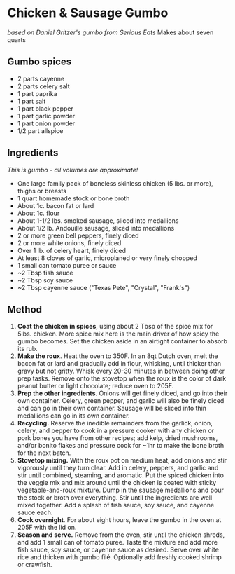 # Chicken & Sausage Gumbo 
_based on Daniel Gritzer's gumbo from Serious Eats_ 
Makes about seven quarts 

## Gumbo spices 
- 2 parts cayenne
- 2 parts celery salt
- 1 part paprika
- 1 part salt
- 1 part black pepper
- 1 part garlic powder
- 1 part onion powder
- 1/2 part allspice

## Ingredients 
_This is gumbo - all volumes are approximate!_

- One large family pack of boneless skinless chicken (5 lbs. or more), thighs or breasts 
- 1 quart homemade stock or bone broth 
- About 1c. bacon fat or lard
- About 1c. flour
- About 1-1/2 lbs. smoked sausage, sliced into medallions 
- About 1/2 lb. Andouille sausage, sliced into medallions
- 2 or more green bell peppers, finely diced 
- 2 or more white onions, finely diced
- Over 1 lb. of celery heart, finely diced
- At least 8 cloves of garlic, microplaned or very finely chopped 
- 1 small can tomato puree or sauce
- ~2 Tbsp fish sauce
- ~2 Tbsp soy sauce
- ~2 Tbsp cayenne sauce ("Texas Pete", "Crystal", "Frank's")  

## Method 

1. **Coat the chicken in spices**, using about 2 Tbsp of the spice mix for 5lbs. chicken. More spice mix here is the main driver of how spicy the gumbo becomes. Set the chicken aside in an airtight container to absorb its rub.
2. **Make the roux**. Heat the oven to 350F. In an 8qt Dutch oven, melt the bacon fat or lard and gradually add in flour, whisking, until thicker than gravy but not gritty. Whisk every 20-30 minutes in between doing other prep tasks. Remove onto the stovetop when the roux is the color of dark peanut butter or light chocolate; reduce oven to 205F.
3. **Prep the other ingredients**. Onions will get finely diced, and go into their own container. Celery, green pepper, and garlic will also be finely diced and can go in their own container. Sausage will be sliced into thin medallions can go in its own container. 
4. **Recycling.** Reserve the inedible remainders from the garlick, onion, celery, and pepper to cook in a pressure cooker with any chicken or pork bones you have from other recipes; add kelp, dried mushrooms, and/or bonito flakes and pressure cook for ~1hr to make the bone broth for the next batch. 
5. **Stovetop mixing.** With the roux pot on medium heat, add onions and stir vigorously until they turn clear. Add in celery, peppers, and garlic and stir until combined, steaming, and aromatic. Put the spiced chicken into the veggie mix and mix around until the chicken is coated with sticky vegetable-and-roux mixture. Dump in the sausage medallions and pour the stock or broth over everything. Stir until the ingredients are well mixed together. Add a splash of fish sauce, soy sauce, and cayenne sauce each. 
6. **Cook overnight**. For about eight hours, leave the gumbo in the oven at 205F with the lid on.
7. **Season and serve.** Remove from the oven, stir until the chicken shreds, and add 1 small can of tomato puree. Taste the mixture and add more fish sauce, soy sauce, or cayenne sauce as desired. Serve over white rice and thicken with gumbo filé. Optionally add freshly cooked shrimp or crawfish.
